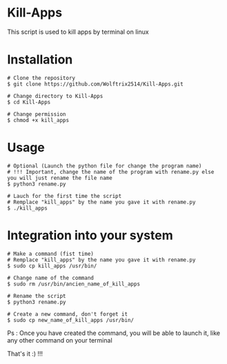 # Kill-Apps
This script is used to kill apps by terminal on linux


# Installation
``` 
# Clone the repository
$ git clone https://github.com/Wolftrix2514/Kill-Apps.git

# Change directory to Kill-Apps
$ cd Kill-Apps

# Change permission 
$ chmod +x kill_apps
```

# Usage

``` 
# Optional (Launch the python file for change the program name)
# !!! Important, change the name of the program with rename.py else you will just rename the file name
$ python3 rename.py

# Lauch for the first time the script
# Remplace "kill_apps" by the name you gave it with rename.py
$ ./kill_apps 
```

# Integration into your system
```
# Make a command (fist time)
# Remplace "kill_apps" by the name you gave it with rename.py
$ sudo cp kill_apps /usr/bin/

# Change name of the command
$ sudo rm /usr/bin/ancien_name_of_kill_apps

# Rename the script
$ python3 rename.py

# Create a new command, don't forget it
$ sudo cp new_name_of_kill_apps /usr/bin/

```
Ps : Once you have created the command, you will be able to launch it, like any other command on your terminal 
 
 That's it :) !!!
